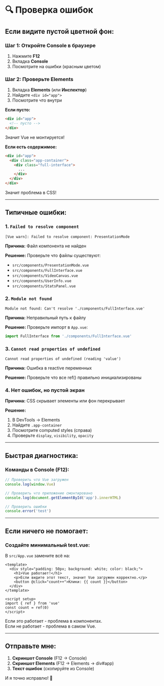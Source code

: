 # 🔍 Проверка ошибок

## Если видите пустой цветной фон:

### Шаг 1: Откройте Console в браузере

1. Нажмите **F12**
2. Вкладка **Console**
3. Посмотрите на ошибки (красным цветом)

### Шаг 2: Проверьте Elements

1. Вкладка **Elements** (или **Инспектор**)
2. Найдите `<div id="app">`
3. Посмотрите что внутри

**Если пусто:**
```html
<div id="app">
  <!-- пусто -->
</div>
```

Значит Vue не монтируется!

**Если есть содержимое:**
```html
<div id="app">
  <div class="app-container">
    <div class="full-interface">
      ...
    </div>
  </div>
</div>
```

Значит проблема в CSS!

---

## Типичные ошибки:

### 1. `Failed to resolve component`

```
[Vue warn]: Failed to resolve component: PresentationMode
```

**Причина:** Файл компонента не найден

**Решение:**
Проверьте что файлы существуют:
- `src/components/PresentationMode.vue`
- `src/components/FullInterface.vue`
- `src/components/VideoCanvas.vue`
- `src/components/UserInfo.vue`
- `src/components/StatsPanel.vue`

### 2. `Module not found`

```
Module not found: Can't resolve './components/FullInterface.vue'
```

**Причина:** Неправильный путь к файлу

**Решение:** Проверьте импорт в `App.vue`:
```javascript
import FullInterface from './components/FullInterface.vue'
```

### 3. `Cannot read properties of undefined`

```
Cannot read properties of undefined (reading 'value')
```

**Причина:** Ошибка в reactive переменных

**Решение:** Проверьте что все ref() правильно инициализированы

### 4. Нет ошибок, но пустой экран

**Причина:** CSS скрывает элементы или фон перекрывает

**Решение:**
1. В DevTools → Elements
2. Найдите `.app-container`
3. Посмотрите computed styles (справа)
4. Проверьте `display`, `visibility`, `opacity`

---

## Быстрая диагностика:

### Команды в Console (F12):

```javascript
// Проверить что Vue загружен
console.log(window.Vue)

// Проверить что приложение смонтировано
console.log(document.getElementById('app').innerHTML)

// Проверить ошибки
console.error('test')
```

---

## Если ничего не помогает:

### Создайте минимальный test.vue:

В `src/App.vue` замените всё на:

```vue
<template>
  <div style="padding: 50px; background: white; color: black;">
    <h1>Vue работает!</h1>
    <p>Если видите этот текст, значит Vue загружен корректно.</p>
    <button @click="count++">Клики: {{ count }}</button>
  </div>
</template>

<script setup>
import { ref } from 'vue'
const count = ref(0)
</script>
```

Если это работает - проблема в компонентах.  
Если не работает - проблема в самом Vue.

---

## Отправьте мне:

1. **Скриншот Console** (F12 → Console)
2. **Скриншот Elements** (F12 → Elements → div#app)
3. **Текст ошибок** (скопируйте из Console)

И я точно исправлю! 🔧

